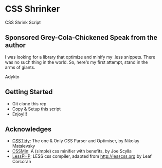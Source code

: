 CSS Shrinker
============

CSS Shrink Script

## Sponsored Grey-Cola-Chickened Speak from the author

I was looking for a library that optimize and minify my .less snippets. There was no such thing in the world. So, here's my first attempt, stand in the arms of giants.

Adykto

## Getting Started

- Git clone this rep
- Copy & Setup this script
- Enjoy!!!


## Acknowledges

- [CSSTidy](http://csstidy.sourceforge.net/): The one & Only CSS Parser and Optimiser, by Nikolay Matsievsky
- [CSSMin](http://code.google.com/p/cssmin/): A (simple) css minifier with benefits, by Joe Scylla
- [LessPHP](http://leafo.net/lessphp): LESS css compiler, adapted from http://lesscss.org by Leaf Corcoran